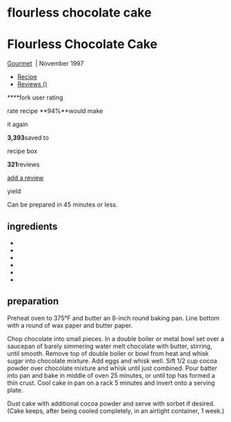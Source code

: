 # flourless chocolate cake

# Flourless Chocolate Cake

[Gourmet](http://www.epicurious.com/recipesmenus/gourmet/recipes)  | November 1997

* [Recipe](http://www.epicurious.com/recipes/food/views/Flourless-Chocolate-Cake-14478)
* [Reviews ()](http://www.epicurious.com/recipes/food/reviews/Flourless-Chocolate-Cake-14478)

****fork user rating

rate recipe
**94%**would make

it again

**3,393**saved to

recipe box

**321**reviews

[add a review](http://www.epicurious.com/recipes/food/views/Flourless-Chocolate-Cake-14478#)

yield

Can be prepared in 45 minutes or less.

## ingredients

*
*
*
*
*
*

## preparation

Preheat oven to 375°F and butter an 8-inch round baking pan. Line bottom with a round of wax paper and butter paper.

Chop chocolate into small pieces. In a double boiler or metal bowl set over a saucepan of barely simmering water melt chocolate with butter, stirring, until smooth. Remove top of double boiler or bowl from heat and whisk sugar into chocolate mixture. Add eggs and whisk well. Sift 1/2 cup cocoa powder over chocolate mixture and whisk until just combined. Pour batter into pan and bake in middle of oven 25 minutes, or until top has formed a thin crust. Cool cake in pan on a rack 5 minutes and invert onto a serving plate.

Dust cake with additional cocoa powder and serve with sorbet if desired. (Cake keeps, after being cooled completely, in an airtight container, 1 week.)
